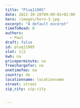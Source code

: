 ```yaml
---
title: "Pluq11905"
date: 2022-10-28T09:09:01+02:00
hero: /images/hero-3.jpg
excerpt: "A default excerpt"
timeToRead: 0
authors:
  - Paul
draft: false
id: pluq11905
slot: 1|2
kwh: na
priceperminute: na
freechargefor: na
onetimefee: na
country: de
locationname: locationname
street: street
zip_city: zip-city


---
```

